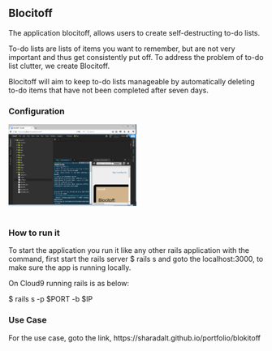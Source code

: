<h2>Blocitoff</h2>

The application blocitoff, allows users to create self-destructing to-do lists.

To-do lists are lists of items you want to remember, but are not very important and thus 
get consistently put off. To address the problem of to-do list clutter, we create Blocitoff.

Blocitoff will aim to keep to-do lists manageable by automatically deleting to-do items 
that have not been completed after seven days. 

<h3>Configuration</h3>
<div class="boxed" style="width:50%;text-align: center;">
    <img src="blocitoff_config_screen.PNG"/>
</div>
<br />

<h3>How to run it </h3>

To start the application you run it like any other rails application with the command, first start the rails server
 $ rails s and goto the localhost:3000, to make sure the app is running locally.
 
 On Cloud9 running rails is as below: 
 
 $ rails s -p $PORT -b $IP
 
 <h3>Use Case </h3>
 For the use case, goto the link, https://sharadalt.github.io/portfolio/blokitoff

